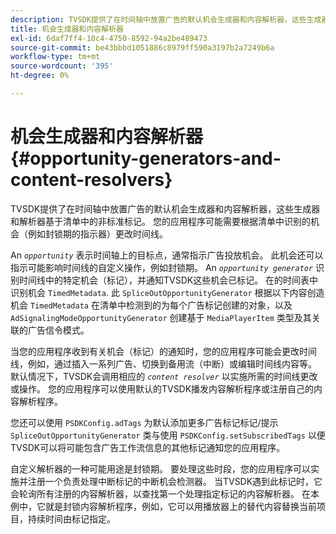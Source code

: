 ```yaml
---
description: TVSDK提供了在时间轴中放置广告的默认机会生成器和内容解析器，这些生成器和解析器基于清单中的非标准标记。 您的应用程序可能需要根据清单中识别的机会（例如封锁期的指示器）更改时间线。
title: 机会生成器和内容解析器
exl-id: 6daf7ff4-10c4-4750-8592-94a2be489473
source-git-commit: be43bbbd1051886c8979ff590a3197b2a7249b6a
workflow-type: tm+mt
source-wordcount: '395'
ht-degree: 0%

---
```


# 机会生成器和内容解析器{#opportunity-generators-and-content-resolvers}

TVSDK提供了在时间轴中放置广告的默认机会生成器和内容解析器，这些生成器和解析器基于清单中的非标准标记。 您的应用程序可能需要根据清单中识别的机会（例如封锁期的指示器）更改时间线。

An *`opportunity`* 表示时间轴上的目标点，通常指示广告投放机会。 此机会还可以指示可能影响时间线的自定义操作，例如封锁期。 An *`opportunity generator`* 识别时间线中的特定机会（标记），并通知TVSDK这些机会已标记。 在的时间表中识别机会 `TimedMetadata`. 此 `SpliceOutOpportunityGenerator` 根据以下内容创造机会 `TimedMetadata` 在清单中检测到的为每个广告标记创建的对象，以及 `AdSignalingModeOpportunityGenerator` 创建基于 `MediaPlayerItem` 类型及其关联的广告信令模式。

当您的应用程序收到有关机会（标记）的通知时，您的应用程序可能会更改时间线，例如，通过插入一系列广告、切换到备用流（中断）或编辑时间线内容等。 默认情况下，TVSDK会调用相应的 *`content resolver`* 以实施所需的时间线更改或操作。 您的应用程序可以使用默认的TVSDK播发内容解析程序或注册自己的内容解析程序。

您还可以使用 `PSDKConfig.adTags` 为默认添加更多广告标记标记/提示 `SpliceOutOpportunityGenerator` 类与使用 `PSDKConfig.setSubscribedTags` 以便TVSDK可以将可能包含广告工作流信息的其他标记通知您的应用程序。

自定义解析器的一种可能用途是封锁期。 要处理这些时段，您的应用程序可以实施并注册一个负责处理中断标记的中断机会检测器。 当TVSDK遇到此标记时，它会轮询所有注册的内容解析器，以查找第一个处理指定标记的内容解析器。 在本例中，它就是封锁内容解析程序，例如，它可以用播放器上的替代内容替换当前项目，持续时间由标记指定。
